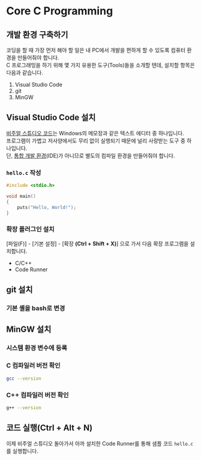 # Core C Programming

## 개발 환경 구축하기
코딩을 할 때 가장 먼저 해야 할 일은 내 PC에서 개발을 편하게 할 수 있도록 컴퓨터 환경을 만들어줘야 합니다.  
C 프로그래밍을 하기 위해 몇 가지 유용한 도구(Tools)들을 소개할 텐데, 설치할 항목은 다음과 같습니다.

1. Visual Studio Code
2. git
3. MinGW



## Visual Studio Code 설치
[비주얼 스튜디오 코드](https://namu.wiki/w/%EB%B9%84%EC%A3%BC%EC%96%BC%20%EC%8A%A4%ED%8A%9C%EB%94%94%EC%98%A4%20%EC%BD%94%EB%93%9C)는 Windows의 메모장과 같은 텍스트 에디터 중 하나입니다.  
프로그램이 가볍고 저사양에서도 무리 없이 실행되기 때문에 널리 사랑받는 도구 중 하나입니다.  
단, [통합 개발 환경](https://namu.wiki/w/%ED%86%B5%ED%95%A9%20%EA%B0%9C%EB%B0%9C%20%ED%99%98%EA%B2%BD)(IDE)가 아니므로 별도의 컴파일 환경을 만들어줘야 합니다.


### `hello.c` 작성
```c
#include <stdio.h>

void main()
{
    puts("Hello, World!");
}
```


### 확장 플러그인 설치
[파일(F)] - [기본 설정] - [확장 **(Ctrl + Shift + X)**] 으로 가서 다음 확장 프로그램을 설치합니다.
- C/C++
- Code Runner



## git 설치
### 기본 셸을 bash로 변경



## MinGW 설치
### 시스템 환경 변수에 등록


### C 컴파일러 버전 확인
```bash
gcc --version
```


### C++ 컴파일러 버전 확인
```bash
g++ --version
```


## 코드 실행(Ctrl + Alt + N)
이제 비주얼 스튜디오 돌아가서 아까 설치한 Code Runner를 통해 샘플 코드 `hello.c` 를 실행합니다.
